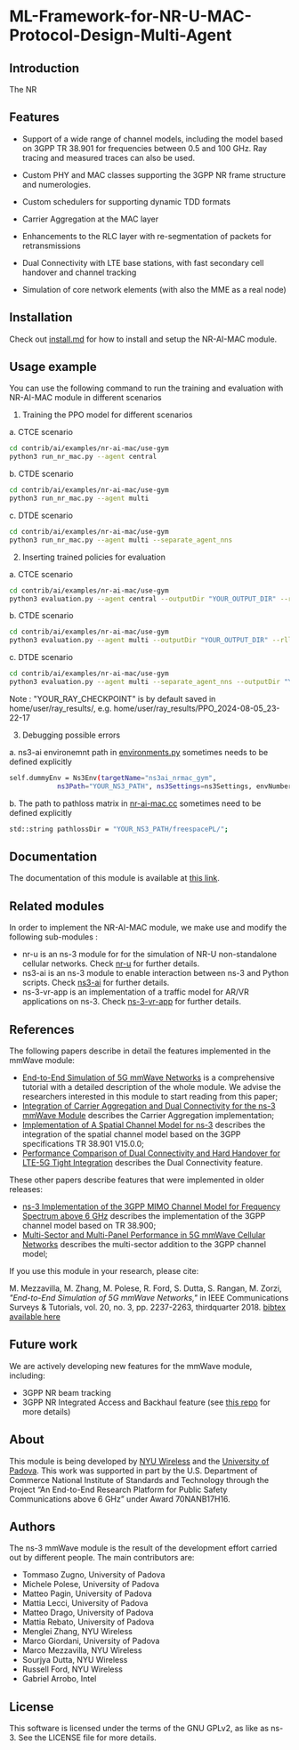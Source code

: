 # ML-Framework-for-NR-U-MAC-Protocol-Design-Multi-Agent #

## Introduction

The NR

## Features

* Support of a wide range of channel models, including the model based on 3GPP TR 38.901 for frequencies between 0.5 and 100 GHz. Ray tracing and measured traces can also be used.

* Custom PHY and MAC classes supporting the 3GPP NR frame structure and numerologies.

* Custom schedulers for supporting dynamic TDD formats

* Carrier Aggregation at the MAC layer

* Enhancements to the RLC layer with re-segmentation of packets for retransmissions

* Dual Connectivity with LTE base stations, with fast secondary cell handover and channel tracking

* Simulation of core network elements (with also the MME as a real node)

## Installation

Check out [install.md](./docs/install.md) for how to install and setup the NR-AI-MAC module.

## Usage example

You can use the following command to run the training and evaluation with NR-AI-MAC module in different scenarios

1. Training the PPO model for different scenarios

a. CTCE scenario

```bash
cd contrib/ai/examples/nr-ai-mac/use-gym
python3 run_nr_mac.py --agent central
```

b. CTDE scenario

```bash
cd contrib/ai/examples/nr-ai-mac/use-gym
python3 run_nr_mac.py --agent multi
```

c. DTDE scenario

```bash
cd contrib/ai/examples/nr-ai-mac/use-gym
python3 run_nr_mac.py --agent multi --separate_agent_nns
```

2. Inserting trained policies for evaluation 

a. CTCE scenario

```bash
cd contrib/ai/examples/nr-ai-mac/use-gym
python3 evaluation.py --agent central --outputDir "YOUR_OUTPUT_DIR" --rllibDir "YOUR_RAY_CHECKPOINT"
```

b. CTDE scenario

```bash
cd contrib/ai/examples/nr-ai-mac/use-gym
python3 evaluation.py --agent multi --outputDir "YOUR_OUTPUT_DIR" --rllibDir "YOUR_RAY_CHECKPOINT"
```

c. DTDE scenario

```bash
cd contrib/ai/examples/nr-ai-mac/use-gym
python3 evaluation.py --agent multi --separate_agent_nns --outputDir "YOUR_OUTPUT_DIR" --rllibDir "YOUR_RAY_CHECKPOINT"
```

Note : "YOUR_RAY_CHECKPOINT" is by default saved in home/user/ray_results/, e.g. home/user/ray_results/PPO_2024-08-05_23-22-17

3. Debugging possible errors 

a. ns3-ai environemnt path in [environments.py](./contrib/ai/examples/nr-ai-mac/use-gym/environments.py) sometimes needs to be defined explicitly

```bash
self.dummyEnv = Ns3Env(targetName="ns3ai_nrmac_gym",
            ns3Path="YOUR_NS3_PATH", ns3Settings=ns3Settings, envNumber = self.envNumber)
```
            
b. The path to pathloss matrix in [nr-ai-mac.cc](./contrib/ai/examples/nr-ai-mac/use-gym/nr-ai-mac.cc) sometimes need to be defined explicitly

```bash
std::string pathlossDir = "YOUR_NS3_PATH/freespacePL/";
```


## Documentation

The documentation of this module is available at [this link](./src/mmwave/doc/mmwave-doc.md).

## Related modules

In order to implement the NR-AI-MAC module, we make use and modify the following sub-modules :

- nr-u is an ns-3 module for for the simulation of NR-U non-standalone cellular networks. Check [nr-u](https://gitlab.com/cttc-lena/nr-u) for further details.
- ns3-ai is an ns-3 module to enable interaction between ns-3 and Python scripts. Check [ns3-ai](https://github.com/hust-diangroup/ns3-ai) for further details.
- ns-3-vr-app is an implementation of a traffic model for AR/VR applications on ns-3. Check [ns-3-vr-app](https://github.com/signetlabdei/ns-3-vr-app) for further details.

## References 
The following papers describe in detail the features implemented in the mmWave
module:
- [End-to-End Simulation of 5G mmWave Networks](https://ieeexplore.ieee.org/document/8344116/ "comst paper") is a comprehensive tutorial with a detailed description of the whole module. We advise the researchers interested in this module to start reading from this paper;
- [Integration of Carrier Aggregation and Dual Connectivity for the ns-3 mmWave Module](https://arxiv.org/abs/1802.06706 "wns3 2018") describes the Carrier Aggregation implementation;
- [Implementation of A Spatial Channel Model for ns-3](https://arxiv.org/abs/2002.09341 "wns3 2020") describes the integration of the spatial channel model based on the 3GPP specifications TR 38.901 V15.0.0;
- [Performance Comparison of Dual Connectivity and Hard Handover for LTE-5G Tight Integration](https://arxiv.org/abs/1607.05425 "simutools paper") describes the Dual Connectivity feature.

These other papers describe features that were implemented in older releases: 
- [ns-3 Implementation of the 3GPP MIMO Channel Model for Frequency Spectrum above 6 GHz](https://dl.acm.org/citation.cfm?id=3067678 "wns3 2017") describes the implementation of the 3GPP channel model based on TR 38.900;
- [Multi-Sector and Multi-Panel Performance in 5G mmWave Cellular Networks](https://arxiv.org/abs/1808.04905 "globecom2018") describes the multi-sector addition to the 3GPP channel model;

If you use this module in your research, please cite:

M. Mezzavilla, M. Zhang, M. Polese, R. Ford, S. Dutta, S. Rangan, M. Zorzi, _"End-to-End Simulation of 5G mmWave Networks,"_ in IEEE Communications Surveys & Tutorials, vol. 20, no. 3, pp. 2237-2263, thirdquarter 2018. [bibtex available here](https://ieeexplore.ieee.org/document/8344116/)

## Future work
We are actively developing new features for the mmWave module, including:
- 3GPP NR beam tracking
- 3GPP NR Integrated Access and Backhaul feature (see [this repo](https://github.com/signetlabdei/ns3-mmwave-iab) for more details)

## About
This module is being developed by [NYU Wireless](http://wireless.engineering.nyu.edu/) and the [University of Padova](http://mmwave.dei.unipd.it/).
This  work  was  supported  in  part by  the  U.S.  Department  of  Commerce  National  Institute  of  Standards  and Technology through the Project “An End-to-End Research Platform for Public Safety  Communications  above  6  GHz”  under  Award  70NANB17H16.



<!-- The new-handover branch offers integration between LTE and mmWave and dual connectivity features.
 -->

## Authors ##

The ns-3 mmWave module is the result of the development effort carried out by different people. The main contributors are: 
- Tommaso Zugno, University of Padova
- Michele Polese, University of Padova
- Matteo Pagin, University of Padova
- Mattia Lecci, University of Padova
- Matteo Drago, University of Padova
- Mattia Rebato, University of Padova
- Menglei Zhang, NYU Wireless
- Marco Giordani, University of Padova
- Marco Mezzavilla, NYU Wireless
- Sourjya Dutta, NYU Wireless
- Russell Ford, NYU Wireless
- Gabriel Arrobo, Intel

## License ##

This software is licensed under the terms of the GNU GPLv2, as like as ns-3. See the LICENSE file for more details.
